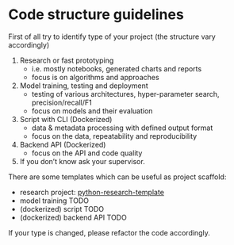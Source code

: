 # Code structure guidelines

First of all try to identify type of your project (the structure vary accordingly)

1. Research or fast prototyping 
    - i.e. mostly notebooks, generated charts and reports
    - focus is on algorithms and approaches
2. Model training, testing and deployment 
    - testing of various architectures, hyper-parameter search, precision/recall/F1
    - focus on models and their evaluation
3. Script with CLI (Dockerized) 
    - data & metadata processing with defined output format
    - focus on the data, repeatability and reproducibility
4. Backend API (Dockerized)
    - focus on the API and code quality
5. If you don’t know ask your supervisor.

There are some templates which can be useful as project scaffold:

- research project: [python-research-template](https://github.com/research-centre-rez/python-research-template)
- model training TODO
- (dockerized) script TODO
- (dockerized) backend API TODO

If your type is changed, please refactor the code accordingly.